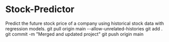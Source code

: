 # Stock-Predictor
Predict the future stock price of a company using historical stock data with regression models. 
git pull origin main --allow-unrelated-histories
git add .
git commit -m "Merged and updated project"
git push origin main
